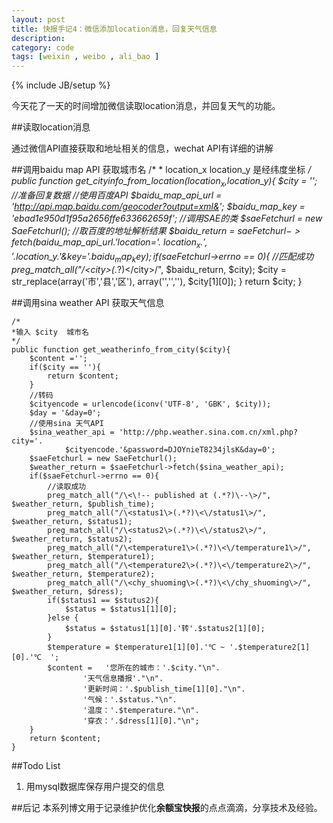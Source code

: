 ```yaml
---
layout: post
title: 快报手记4：微信添加location消息，回复天气信息
description: 
category: code
tags: [weixin , weibo , ali_bao ]
---
```

{% include JB/setup %}

今天花了一天的时间增加微信读取location消息，并回复天气的功能。


##读取location消息

通过微信API直接获取和地址相关的信息，wechat API有详细的讲解

##调用baidu map API 获取城市名
	/*
	* location_x location_y 是经纬度坐标
	*/
	public function get_cityinfo_from_location($location_x,$location_y){
		$city = '';		
		//准备回复数据
		//使用百度API
		$baidu_map_api_url = 'http://api.map.baidu.com/geocoder?output=xml&';
		$baidu_map_key = 'ebad1e950d1f95a2656ffe633662659f';
		//调用SAE的类
		$saeFetchurl = new SaeFetchurl();
		//取百度的地址解析结果
		$baidu_return = $saeFetchurl->fetch($baidu_map_api_url.'location='.
				$location_x.','.$location_y.'&key='.$baidu_map_key);
		if($saeFetchurl->errno == 0){
			//匹配成功
			preg_match_all("/\<city\>(.*?)\<\/city\>/", $baidu_return, $city);
			$city = str_replace(array('市','县','区'), array('','',''), $city[1][0]);
		}
		return $city;
	}


##调用sina weather API 获取天气信息
	
	/*
	*输入 $city  城市名
	*/
	public function get_weatherinfo_from_city($city){
		$content ='';
		if($city == ''){
			return $content;
		}
		//转码
		$cityencode = urlencode(iconv('UTF-8', 'GBK', $city));
		$day = '&day=0';
		//使用sina 天气API
		$sina_weather_api = 'http://php.weather.sina.com.cn/xml.php?city='.
				$cityencode.'&password=DJOYnieT8234jlsK&day=0';
		$saeFetchurl = new SaeFetchurl();
		$weather_return = $saeFetchurl->fetch($sina_weather_api);
		if($saeFetchurl->errno == 0){
			//读取成功
			preg_match_all("/\<\!-- published at (.*?)\--\>/", $weather_return, $publish_time);
			preg_match_all("/\<status1\>(.*?)\<\/status1\>/", $weather_return, $status1);
			preg_match_all("/\<status2\>(.*?)\<\/status2\>/", $weather_return, $status2);
			preg_match_all("/\<temperature1\>(.*?)\<\/temperature1\>/", $weather_return, $temperature1);
			preg_match_all("/\<temperature2\>(.*?)\<\/temperature2\>/", $weather_return, $temperature2);
			preg_match_all("/\<chy_shuoming\>(.*?)\<\/chy_shuoming\>/", $weather_return, $dress);
			if($status1 == $stutus2){
				$status = $status1[1][0];
			}else {
				$status = $status1[1][0].'转'.$status2[1][0];
			}
			$temperature = $temperature1[1][0].'℃ ~ '.$temperature2[1][0].'℃  ';
			$content =   '您所在的城市：'.$city."\n".
					'天气信息播报'."\n".
					'更新时间：'.$publish_time[1][0]."\n".
					'气候：'.$status."\n".
					'温度：'.$temperature."\n".
					'穿衣：'.$dress[1][0]."\n";
		}
		return $content;
	}



##Todo List
  1.  用mysql数据库保存用户提交的信息
  
  
##后记
本系列博文用于记录维护优化**余额宝快报**的点点滴滴，分享技术及经验。

